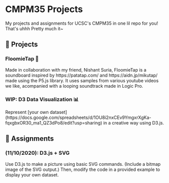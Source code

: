 # CMPM35 Projects
My projects and assignments for UCSC's CMPM35 in one lil repo for you! <br>
That's uhhh Pretty much it~

💪 Projects
---
### FloomieTap 🎵
<p> Made in collaboration with my friend, Nishant Suria, FloomieTap is a soundboard inspired by https://patatap.com/ and https://aidn.jp/mikutap/ made using the P5.js library. It uses samples from various youtube videos we like, acompanied with a looping soundtrack made in Logic Pro.</p>

### WIP: D3 Data Visualization 📊
<p> Represent [your own dataset](https://docs.google.com/spreadsheets/d/1OU8i2nxCEv9YmgxrXgKa-fqxgbxOR30_ma1_QZ3dPo8/edit?usp=sharing) in a creative way using D3.js.</p>

🍎 Assignments
---
### (11/10/2020): D3.js + SVG
<p> Use D3.js to make a picture using basic SVG commands. (Include a bitmap image of the SVG output.) Then, modify the code in a provided example to display your own dataset. </p>
